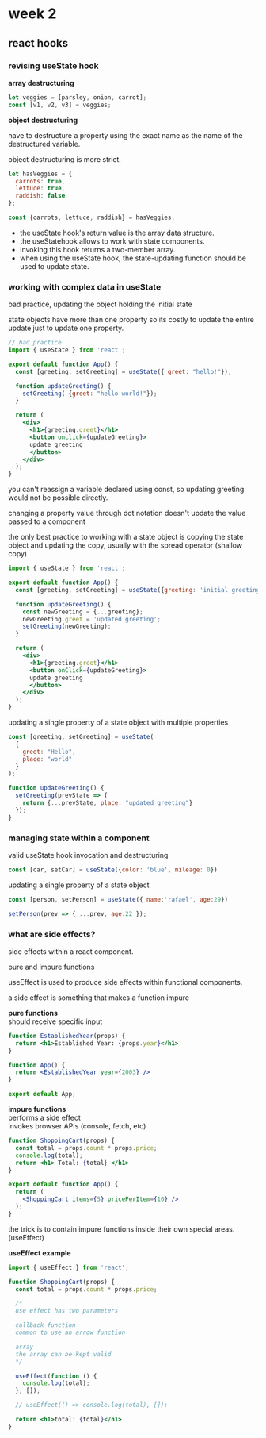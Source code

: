 # week 2

## **react hooks**

### **revising useState hook**
 
**array destructuring**  

```js
let veggies = [parsley, onion, carrot];
const [v1, v2, v3] = veggies;
```

**object destructuring**  

have to destructure a property using the exact name as the name of the destructured variable.

object destructuring is more strict.

```js
let hasVeggies = {
  carrots: true,
  lettuce: true,
  raddish: false
};

const {carrots, lettuce, raddish} = hasVeggies;
```

- the useState hook's return value is the array data structure.
- the useStatehook allows to work with state components.
- invoking this hook returns a two-member array.
- when using the useState hook, the state-updating function should be used to update state.

### **working with complex data in useState**

bad practice, updating the object holding the initial state

state objects have more than one property so its costly to update the entire update just to update one property.

```jsx
// bad practice
import { useState } from 'react';

export default function App() {
  const [greeting, setGreeting] = useState({ greet: "hello!"});

  function updateGreeting() {
    setGreeting( {greet: "hello world!"});
  }

  return (
    <div>
      <h1>{greeting.greet}</h1>
      <button onclick={updateGreeting}>
      update greeting
      </button>
    </div>
  );
}
```

you can't reassign a variable declared using const, so updating greeting would not be possible directly.

changing a property value through dot notation doesn't update the value passed to a component

the only best practice to working with a state object is copying the state object and updating the copy, usually with the spread operator (shallow copy)

```jsx
import { useState } from 'react';

export default function App() {
  const [greeting, setGreeting] = useState({greeting: 'initial greeting'});

  function updateGreeting() {
    const newGreeting = {...greeting};
    newGreeting.greet = 'updated greeting';
    setGreeting(newGreeting);
  }

  return (
    <div>
      <h1>{greeting.greet}</h1>
      <button onClick={updateGreeting}>
      update greeting
      </button>
    </div>
  );
}
```

updating a single property of a state object with multiple properties

```jsx
const [greeting, setGreeting] = useState(
  {
    greet: "Hello",
    place: "world"
  }
);

function updateGreeting() {
  setGreeting(prevState => {
    return {...prevState, place: "updated greeting"}
  });
}
```

### **managing state within a component**

valid useState hook invocation and destructuring

```jsx
const [car, setCar] = useState({color: 'blue', mileage: 0})
```

updating a single property of a state object

```jsx
const [person, setPerson] = useState({ name:'rafael', age:29})

setPerson(prev => { ...prev, age:22 });
```

### **what are side effects?**

side effects within a react component.

pure and impure functions

useEffect is used to produce side effects within functional components.

a side effect is something that makes a function impure

**pure functions**  
should receive specific input

```jsx
function EstablishedYear(props) {
  return <h1>Established Year: {props.year}</h1>
}

function App() {
  return <EstablishedYear year={2003} />
}

export default App;
```

**impure functions**  
performs a side effect  
invokes browser APIs (console, fetch, etc)

```jsx
function ShoppingCart(props) {
  const total = props.count * props.price;
  console.log(total);
  return <h1> Total: {total} </h1>
}

export default function App() {
  return (
    <ShoppingCart items={5} pricePerItem={10} />
  );
}
```

the trick is to contain impure functions inside their own special areas. (useEffect)

**useEffect example**   

```jsx
import { useEffect } from 'react';

function ShoppingCart(props) {
  const total = props.count * props.price;

  /* 
  use effect has two parameters

  callback function
  common to use an arrow function

  array
  the array can be kept valid
  */

  useEffect(function () {
    console.log(total);
  }, []);

  // useEffect(() => console.log(total), []);

  return <h1>total: {total}</h1>
}
```









